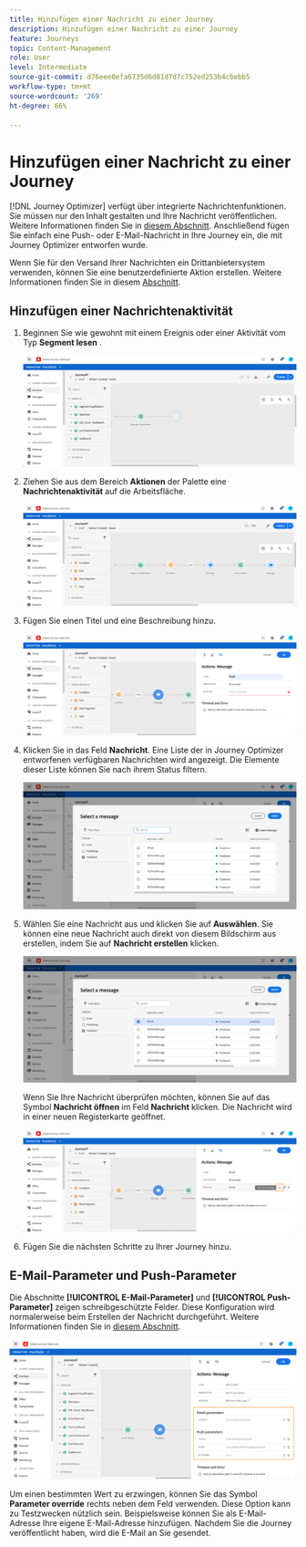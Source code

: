```yaml
---
title: Hinzufügen einer Nachricht zu einer Journey
description: Hinzufügen einer Nachricht zu einer Journey
feature: Journeys
topic: Content-Management
role: User
level: Intermediate
source-git-commit: d76eee0efa6735d6d81d7d7c752ed253b4cbebb5
workflow-type: tm+mt
source-wordcount: '269'
ht-degree: 66%

---
```


# Hinzufügen einer Nachricht zu einer Journey

[!DNL Journey Optimizer] verfügt über integrierte Nachrichtenfunktionen. Sie müssen nur den Inhalt gestalten und Ihre Nachricht veröffentlichen. Weitere Informationen finden Sie in [diesem Abschnitt](../get-started-content.md). Anschließend fügen Sie einfach eine Push- oder E-Mail-Nachricht in Ihre Journey ein, die mit Journey Optimizer entworfen wurde.

Wenn Sie für den Versand Ihrer Nachrichten ein Drittanbietersystem verwenden, können Sie eine benutzerdefinierte Aktion erstellen. Weitere Informationen finden Sie in diesem [Abschnitt](../action/action.md).

## Hinzufügen einer Nachrichtenaktivität

1. Beginnen Sie wie gewohnt mit einem Ereignis oder einer Aktivität vom Typ **Segment lesen** .

   ![](../assets/jo-message0.png)

1. Ziehen Sie aus dem Bereich **Aktionen** der Palette eine **Nachrichtenaktivität** auf die Arbeitsfläche.

   ![](../assets/jo-message1.png)

1. Fügen Sie einen Titel und eine Beschreibung hinzu.

   ![](../assets/jo-message2.png)

1. Klicken Sie in das Feld **Nachricht**. Eine Liste der in Journey Optimizer entworfenen verfügbaren Nachrichten wird angezeigt. Die Elemente dieser Liste können Sie nach ihrem Status filtern.

   ![](../assets/jo-message3.png)

1. Wählen Sie eine Nachricht aus und klicken Sie auf **Auswählen**. Sie können eine neue Nachricht auch direkt von diesem Bildschirm aus erstellen, indem Sie auf **Nachricht erstellen** klicken.

   ![](../assets/jo-message4-ter.png)

   Wenn Sie Ihre Nachricht überprüfen möchten, können Sie auf das Symbol **Nachricht öffnen** im Feld **Nachricht** klicken. Die Nachricht wird in einer neuen Registerkarte geöffnet.

   ![](../assets/jo-message4-bis.png)

1. Fügen Sie die nächsten Schritte zu Ihrer Journey hinzu.

## E-Mail-Parameter und Push-Parameter

Die Abschnitte **[!UICONTROL E-Mail-Parameter]** und **[!UICONTROL Push-Parameter]** zeigen schreibgeschützte Felder. Diese Konfiguration wird normalerweise beim Erstellen der Nachricht durchgeführt. Weitere Informationen finden Sie in [diesem Abschnitt](../get-started-content.md).

![](../assets/jo-message4.png)

Um einen bestimmten Wert zu erzwingen, können Sie das Symbol **Parameter override** rechts neben dem Feld verwenden. Diese Option kann zu Testzwecken nützlich sein. Beispielsweise können Sie als E-Mail-Adresse Ihre eigene E-Mail-Adresse hinzufügen. Nachdem Sie die Journey veröffentlicht haben, wird die E-Mail an Sie gesendet.
